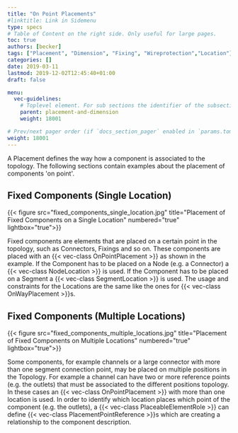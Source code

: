 ```yaml
---
title: "On Point Placements"
#linktitle: Link in Sidemenu
type: specs
# Table of Content on the right side. Only useful for large pages.
toc: true
authors: [becker]
tags: ["Placement", "Dimension", "Fixing", "Wireprotection","Location"]
categories: []
date: 2019-03-11
lastmod: 2019-12-02T12:45:40+01:00
draft: false

menu:
  vec-guidelines:
    # Toplevel element. For sub sections the identifier of the subsection
    parent: placement-and-dimension
    weight: 18001

# Prev/next pager order (if `docs_section_pager` enabled in `params.toml`)
weight: 18001
---
```

A Placement defines the way how a component is associated to the topology. The following sections contain examples about the placement of components 'on point'.

## Fixed Components (Single Location) 
{{< figure src="fixed_components_single_location.jpg" title="Placement of Fixed Components on a Single Location" numbered="true" lightbox="true">}}

Fixed components are elements that are placed on a certain point in the topology, such as Connectors, Fixings and so on. These components are placed with an {{< vec-class OnPointPlacement >}} as shown in the example. If the Component has to be placed on a Node (e.g. a Connector) a {{< vec-class NodeLocation >}} is used. If the Component has to be placed on a Segment a {{< vec-class SegmentLocation >}} is used. The usage and constraints for the Locations are the same like the ones for {{< vec-class OnWayPlacement >}}s.


## Fixed Components (Multiple Locations) 
{{< figure src="fixed_components_multiple_locations.jpg" title="Placement of Fixed Components on Multiple Locations" numbered="true" lightbox="true">}}

Some components, for example channels or a large connector with more than one segment connection point, may be placed on multiple positions in the Topology. For example a channel can have two or more reference points (e.g. the outlets) that must be associated to the different positions topology. In these cases an {{< vec-class OnPointPlacement >}} with more than one location is used. In order to identify which location places which point of the component (e.g. the outlets), a {{< vec-class PlaceableElementRole >}} can define {{< vec-class PlacementPointReference >}}s which are creating a relationship to the component description.


